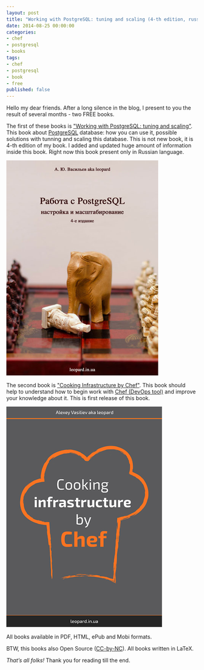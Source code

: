 ```yaml
---
layout: post
title: "Working with PostgreSQL: tuning and scaling (4-th edition, russian) and Cooking Infrastructure by Chef (1-st edition)"
date: 2014-08-25 00:00:00
categories:
- chef
- postgresql
- books
tags:
- chef
- postgresql
- book
- free
published: false
---
```

Hello my dear friends. After a long silence in the blog, I present to you the result of several months - two FREE books.

The first of these books is ["Working with PostgreSQL: tuning and scaling"](http://postgresql.leopard.in.ua/). This book about [PostgreSQL](http://www.postgresql.org/) database: how you can use it, possible solutions with tunning and scaling this database. This is not new book, it is 4-th edition of my book. I added and updated huge amount of information inside this book. Right now this book present only in Russian language.

<a href="http://postgresql.leopard.in.ua/" target="_blank"><img src="/assets/images/postgresql/postgresql4.png" alt="postgresql" title="postgresql" class="aligncenter size-full" /></a>

The second book is ["Cooking Infrastructure by Chef"](http://chef.leopard.in.ua/). This book should help to understand how to begin work with [Chef (DevOps tool)](http://www.getchef.com/chef/) and improve your knowledge about it. This is first release of this book.

<a href="http://chef.leopard.in.ua/" target="_blank"><img src="/assets/images/chef/cover.jpg" alt="chef" title="chef" class="aligncenter size-full" /></a>

All books available in PDF, HTML, ePub and Mobi formats.

BTW, this books also Open Source ([CC-by-NC](http://creativecommons.org/licenses/by-nc/4.0/)). All books written in LaTeX.

*That’s all folks!* Thank you for reading till the end.
